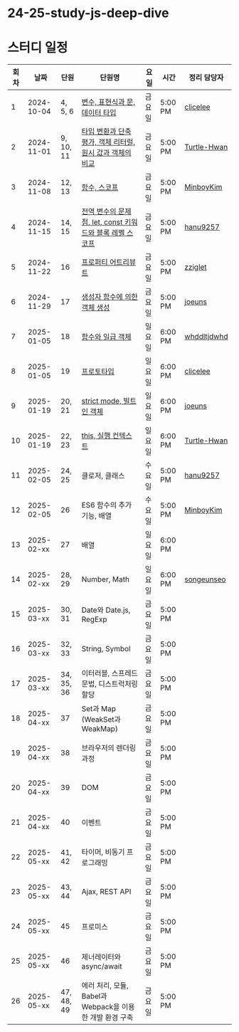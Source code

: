 # 24-25-study-js-deep-dive

# 스터디 일정

| 회차  | 날짜         | 단원         | 단원명                                     | 요일    | 시간      | 정리 담당자                                        |
| --- | ---------- | ---------- | --------------------------------------- | ----- | ------- | --------------------------------------------- |
| 1   | 2024-10-04 | 4, 5, 6    | [변수, 표현식과 문, 데이터 타입](https://github.com/gdsc-konkuk/24-25-study-js-deep-dive/pull/1)                      | 금요일   | 5:00 PM | [clicelee](https://github.com/clicelee)       |
| 2   | 2024-11-01 | 9, 10, 11  | [타입 변환과 단축 평가, 객체 리터럴, 원시 값과 객체의 비교](https://github.com/gdsc-konkuk/24-25-study-js-deep-dive/pull/2)      | 금요일   | 5:00 PM | [Turtle-Hwan](https://github.com/Turtle-Hwan) |
| 3   | 2024-11-08 | 12, 13     | [함수, 스코프](https://github.com/gdsc-konkuk/24-25-study-js-deep-dive/pull/3)                                 | 금요일   | 5:00 PM | [MinboyKim](https://github.com/MinboyKim)     |
| 4   | 2024-11-15 | 14, 15     | [전역 변수의 문제점, let, const 키워드와 블록 레벨 스코프](https://github.com/gdsc-konkuk/24-25-study-js-deep-dive/pull/6)   | 금요일   | 5:00 PM | [hanu9257](https://github.com/hanu9257)       |
| 5   | 2024-11-22 | 16         | [프로퍼티 어트리뷰트](https://github.com/gdsc-konkuk/24-25-study-js-deep-dive/pull/8)                            | 금요일   | 5:00 PM | [zziglet](https://github.com/zziglet)         |
| 6   | 2024-11-29 | 17         | [생성자 함수에 의한 객체 생성](https://github.com/gdsc-konkuk/24-25-study-js-deep-dive/pull/9)                      | 금요일   | 5:00 PM | [joeuns](https://github.com/joeuns)             |
| 7   | 2025-01-05 | 18         | [함수와 일급 객체](https://github.com/gdsc-konkuk/24-25-study-js-deep-dive/pull/12)                               | 일요일 | 6:00 PM   | [whddltjdwhd](https://github.com/whddltjdwhd) |
| 8   | 2025-01-05 | 19         | [프로토타입](https://github.com/gdsc-konkuk/24-25-study-js-deep-dive/pull/13)                                   | 일요일  | 6:00 PM | [clicelee](https://github.com/clicelee)  |
| 9   | 2025-01-19 | 20, 21     | [strict mode, 빌트인 객체](https://github.com/gdsc-konkuk/24-25-study-js-deep-dive/pull/15)                    | 일요일   | 6:00 PM | [joeuns](https://github.com/joeuns)             |
| 10  | 2025-01-19 | 22, 23     | [this, 실행 컨텍스트](https://github.com/gdsc-konkuk/24-25-study-js-deep-dive/pull/16)                           | 일요일   | 6:00 PM | [Turtle-Hwan](https://github.com/Turtle-Hwan)       |
| 11  | 2025-02-05 | 24, 25     | 클로저, 클래스                                | 수요일   | 5:00 PM | [hanu9257](https://github.com/hanu9257)       |
| 12  | 2025-02-05 | 26         | ES6 함수의 추가 기능, 배열                           | 수요일   | 5:00 PM | [MinboyKim](https://github.com/MinboyKim)  |
| 13  | 2025-02-xx | 27         | 배열                                        | 일요일   | 6:00 PM |      |
| 14  | 2025-02-xx | 28, 29     | Number, Math                                  | 일요일   | 6:00 PM | [songeunseo](https://github.com/songeunseo) |
| 15  | 2025-03-xx | 30, 31     | Date와 Date.js, RegExp                                     | 금요일   | 5:00 PM |                                               |
| 16  | 2025-03-xx | 32, 33     | String, Symbol                          | 금요일   | 5:00 PM |                                               |
| 17  | 2025-03-xx | 34, 35, 36 | 이터러블, 스프레드 문법, 디스트럭처링 할당                | 금요일   | 5:00 PM |                                               |
| 18  | 2025-04-xx | 37         | Set과 Map (WeakSet과 WeakMap)                             | 금요일   | 5:00 PM |                                               |
| 19  | 2025-04-xx | 38         | 브라우저의 렌더링 과정                            | 금요일   | 5:00 PM |                                               |
| 20  | 2025-04-xx | 39         | DOM                                     | 금요일   | 5:00 PM |                                               |
| 21  | 2025-04-xx | 40         | 이벤트                                     | 금요일   | 5:00 PM |                                               |
| 22  | 2025-05-xx | 41, 42     | 타이머, 비동기 프로그래밍                          | 금요일   | 5:00 PM |                                               |
| 23  | 2025-05-xx | 43, 44     | Ajax, REST API                          | 금요일   | 5:00 PM |                                               |
| 24  | 2025-05-xx | 45         | 프로미스                                    | 금요일   | 5:00 PM |                                               |
| 25  | 2025-05-xx | 46         | 제너레이터와 async/await                      | 금요일   | 5:00 PM |                                               |
| 26  | 2025-05-xx | 47, 48, 49 | 에러 처리, 모듈, Babel과 Webpack을 이용한 개발 환경 구축 | 금요일   | 5:00 PM |                                               |

